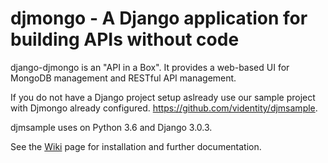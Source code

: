 djmongo - A Django application for building APIs without code
=============================================================

django-djmongo is an "API in a Box".  It provides a web-based UI for 
MongoDB management and RESTful API management. 

If you do not have a Django project setup aslready use our sample project
with Djmongo already configured. https://github.com/videntity/djmsample.

djmsample uses on Python 3.6 and Django 3.0.3.

See the [Wiki](https://github.com/videntity/django-djmongo/wiki/Installation) page for installation and further documentation.
